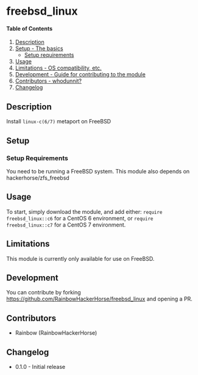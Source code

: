 # freebsd_linux

#### Table of Contents

1. [Description](#description)
1. [Setup - The basics](#setup)
    * [Setup requirements](#setup-requirements)
1. [Usage](#usage)
1. [Limitations - OS compatibility, etc.](#limitations)
1. [Development - Guide for contributing to the module](#development)
1. [Contributors - whodunnit?](#contributors)
1. [Changelog](#changelog)

## Description

Install `linux-c(6/7)` metaport on FreeBSD

## Setup

### Setup Requirements

You need to be running a FreeBSD system. 
This module also depends on hackerhorse/zfs_freebsd

## Usage

To start, simply download the module, and add either:
`require freebsd_linux::c6` for a CentOS 6 environment, or
`require freebsd_linux::c7` for a CentOS 7 environment.


## Limitations

This module is currently only available for use on FreeBSD.

## Development

You can contribute by forking https://github.com/RainbowHackerHorse/freebsd_linux
and opening a PR.

## Contributors

* Rainbow (RainbowHackerHorse)

## Changelog
* 0.1.0 - Initial release 

